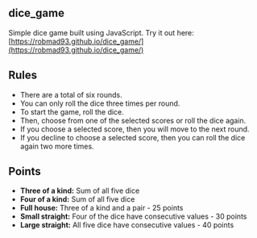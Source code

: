 ## dice_game

Simple dice game built using JavaScript. Try it out here: [https://robmad93.github.io/dice_game/](https://robmad93.github.io/dice_game/)

## Rules
- There are a total of six rounds.
- You can only roll the dice three times per round.
- To start the game, roll the dice.
- Then, choose from one of the selected scores or roll the dice again.
- If you choose a selected score, then you will move to the next round.
- If you decline to choose a selected score, then you can roll the dice again two more times.

## Points
- **Three of a kind:** Sum of all five dice
- **Four of a kind:** Sum of all five dice
- **Full house:** Three of a kind and a pair - 25 points
- **Small straight:** Four of the dice have consecutive values - 30 points
- **Large straight:** All five dice have consecutive values - 40 points
